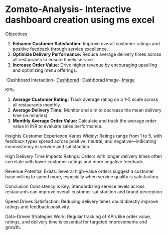 # Zomato-Analysis- Interactive dashboard creation using ms excel

Objectives

1. **Enhance Customer Satisfaction:** Improve overall customer ratings and positive feedback through service excellence.
2. **Optimize Delivery Performance:** Reduce average delivery times across all restaurants to ensure timely service.
3. **Increase Order Value:** Drive higher revenue by encouraging upselling and optimizing menu offerings.

-Dashboard interaction- <a href="https://github.com/Sameersito010/Zomato-Analysis/blob/main/Zomato%20Survey.xlsx"> Dashborad </a>
-Dashborad image-<a href="https://github.com/Sameersito010/Zomato-Analysis/blob/main/zomato.jpg"> Image</a>

KPIs 

1. **Average Customer Rating:** Track average rating on a 1–5 scale across all restaurants monthly.
2. **Average Delivery Time:** Monitor and aim to decrease the mean delivery time (in minutes).
3. **Monthly Average Order Value:** Calculate and track the average order value in INR to evaluate sales performance.

Insights
Customer Experience Varies Widely: Ratings range from 1 to 5, with feedback types spread across positive, neutral, and negative—indicating inconsistency in service and satisfaction.

High Delivery Time Impacts Ratings: Orders with longer delivery times often correlate with lower customer ratings and more negative feedback.

Revenue Potential Exists: Several high-value orders suggest a customer base willing to spend more, especially when service quality is satisfactory.

Conclusion
Consistency Is Key: Standardizing service levels across restaurants can improve overall customer satisfaction and brand perception.

Speed Drives Satisfaction: Reducing delivery times could directly improve ratings and feedback positivity.

Data-Driven Strategies Work: Regular tracking of KPIs like order value, ratings, and delivery time is essential for targeted improvements and growth.
